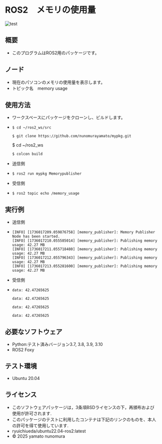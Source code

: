# ROS2　メモリの使用量
![test](https://github.com/nunomurayamato/mypkg/actions/workflows/test.yml/badge.svg)

## 概要

- このプログラムはROS2用のパッケージです。

## ノード

- 現在のパソコンのメモリの使用量を表示します。 
- トピック名　memory usage

## 使用方法

- ワークスペースにパッケージをクローンし、ビルドします。
-  ```
   $ cd ~/ros2_ws/src
   ```
   ``` 
   $ git clone https://github.com/nunomurayamato/mypkg.git
   ```  
   $ cd ~/ros2_ws
   ```  
   $ colcon build
   ```
   

- 送信側
- ```$ ros2 run mypkg Memorypublisher```

- 受信側  
- ```$ ros2 topic echo /memory_usage```

## 実行例

- 送信側
-  ```
   [INFO] [1736017209.059876758] [memory_publisher]: Memory Publisher Node has been started.   
   [INFO] [1736017210.055585014] [memory_publisher]: Publishing memory usage: 42.27 MB  
   [INFO] [1736017211.055718480] [memory_publisher]: Publishing memory usage: 42.27 MB  
   [INFO] [1736017212.055796343] [memory_publisher]: Publishing memory usage: 42.27 MB  
   [INFO] [1736017213.055281600] [memory_publisher]: Publishing memory usage: 42.27 MB
   ```

- 受信側
-  ```
   data: 42.47265625  

   data: 42.47265625  

   data: 42.47265625  

   data: 42.47265625
   ```



## 必要なソフトウェア

- Python:テスト済みバージョン3.7, 3.8, 3.9, 3.10
- ROS2 Foxy

## テスト環境

- Ubuntu 20.04

## ライセンス

- このソフトウェアパッケージは，3条項BSDライセンスの下，再頒布および使用が許可されます.
- このパッケージのテストに利用したコンテナは下記のリンクのものを、本人の許可を得て使用しています.
 - ryuichiueda/ubuntu22.04-ros2:latest
- © 2025 yamato nunomura

